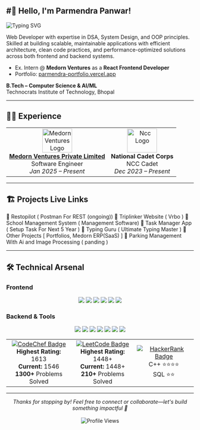 #👋 Hello, I'm Parmendra Panwar!
---
<div>
  <img 
    src="https://readme-typing-svg.herokuapp.com?font=Fira+Code&weight=600&size=26&duration=3000&pause=1000&color=0969DA&center=false&vCenter=true&width=400&lines=Full+Stack+Developer;Frontend+Engineer;DSA+Problem+Solver"
    alt="Typing SVG" />
</div>

Web Developer with expertise in DSA, System Design, and OOP principles. Skilled at building scalable, maintainable applications with efficient architecture, clean code practices, and performance-optimized solutions across both frontend and backend systems.
- Ex. Intern @ **Medorn Ventures** as a **React Frontend Developer**
- Portfolio: [parmendra-portfolio.vercel.app](https://parmendra-portfolio.vercel.app/)

**B.Tech – Computer Science & AI/ML**  
Technocrats Institute of Technology, Bhopal  

---

## 🧑‍💻 Experience

<div align="center">
  <table>
    <tr>
      <td align="center">
        <img src="https://medorn.com/images/medorn-logo.png" height="64" width="80" alt="Medorn Ventures Logo"/>
        <br />
        <a href="https://medorn.com" title="Medorn - MR Reporting software" class="ml-2 text-black"> 
          <strong>Medorn Ventures Private Limited</strong>
        </a>
        <br />Software Engineer
        <br /><i>Jan 2025 – Present</i>
      </td>
      <td align="center">
        <img src="https://www.vhv.rs/dpng/d/423-4236988_n-ncc-india-hd-png-download.png" height="64" width="80" alt="Ncc Logo"/>
        <br /><strong>National Cadet Corps</strong>
        <br />NCC Cadet
        <br /><i>Dec 2023 – Present</i>
      </td>
    </tr>
  </table>
</div>

---

## 🏗️ Projects Live Links

🔹 Restopilot ( Postman For REST (ongoing))
🔹 Triplinker Website ( Vrbo )
🔹 School Management System ( Management Software)
🔹 Task Manager App ( Setup Task For Next 5 Year )
🔹 Typing Guru ( Ultimate Typing Master )
🔹 Other Projects [ Portfolios, Medorn ERP(SaaS) ]
🔹 Parking Management With Ai and Image Processing ( panding )

---

## 🛠️ Technical Arsenal

### Frontend 
<p align="center">
  <img src="https://img.shields.io/badge/React-20232A?style=for-the-badge&logo=react&logoColor=61DAFB" />
  <img src="https://img.shields.io/badge/next.js-000000?style=for-the-badge&logo=nextdotjs&logoColor=white" />
  <img src="https://img.shields.io/badge/Redux-593D88?style=for-the-badge&logo=redux&logoColor=white" />
  <img src="https://img.shields.io/badge/Tailwind_CSS-38B2AC?style=for-the-badge&logo=tailwind-css&logoColor=white" />
  <img src="https://img.shields.io/badge/JavaScript-F7DF1E?style=for-the-badge&logo=javascript&logoColor=black" />
  <img src="https://img.shields.io/badge/TypeScript-007ACC?style=for-the-badge&logo=typescript&logoColor=white" />
</p>

### Backend & Tools
<p align="center">
  <img src="https://img.shields.io/badge/Node.js-339933?style=for-the-badge&logo=nodedotjs&logoColor=white" />
  <img src="https://img.shields.io/badge/Express.js-000000?style=for-the-badge&logo=express&logoColor=white" />
  <img src="https://img.shields.io/badge/MongoDB-4EA94B?style=for-the-badge&logo=mongodb&logoColor=white" />
  <img src="https://img.shields.io/badge/GitHub_Actions-2088FF?style=for-the-badge&logo=github-actions&logoColor=white" />
  <img src="https://img.shields.io/badge/Git-F05032?style=for-the-badge&logo=git&logoColor=white" />
  <img src="https://img.shields.io/badge/Postman-FF6C37?style=for-the-badge&logo=postman&logoColor=white" />
  <img src="https://img.shields.io/badge/Visual_Studio_Code-0078D4?style=for-the-badge&logo=visual%20studio%20code&logoColor=white" />
</p>

<div align="center"> <table> <tr> <td align="center"> <a href="https://www.codechef.com/users/paras4554"> <img src="https://img.shields.io/badge/CodeChef-CC5136?style=for-the-badge&logo=codechef&logoColor=white" alt="CodeChef Badge" /> </a> <br /> <b>Highest Rating:</b> 1613 <br /> <b>Current:</b> 1546 <br /> <b>1300+</b> Problems Solved </td> <td align="center"> <a href="https://leetcode.com/u/paras4554/"> <img src="https://img.shields.io/badge/LeetCode-FFA116?style=for-the-badge&logo=leetcode&logoColor=black" alt="LeetCode Badge" /> </a> <br /> <b>Highest Rating:</b> 1448+ <br /> <b>Current:</b> 1448+ <br /> <b>210+</b> Problems Solved </td> <td align="center"> <a href="https://www.hackerrank.com/your-username"> <img src="https://img.shields.io/badge/HackerRank-00EA64?style=for-the-badge&logo=hackerrank&logoColor=white" alt="HackerRank Badge" /> </a> <br /> C++ ⭐⭐⭐⭐ <br /> SQL ⭐⭐ </td> </tr> </table> </div>

---

<div align="center">
  <i>Thanks for stopping by! Feel free to connect or collaborate—let's build something impactful 🚀</i>
  <br /><br />
  <img src="https://komarev.com/ghpvc/?username=Parmendra-Panwar&style=flat-square&color=blue" alt="Profile Views"/>
</div>
